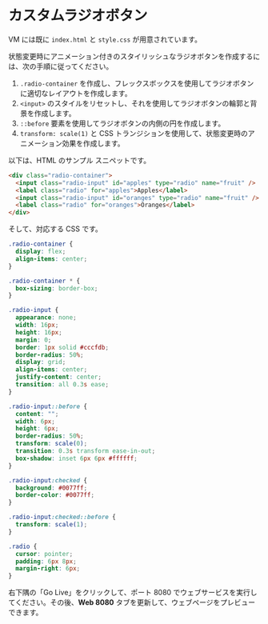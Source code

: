 # カスタムラジオボタン

VM には既に `index.html` と `style.css` が用意されています。

状態変更時にアニメーション付きのスタイリッシュなラジオボタンを作成するには、次の手順に従ってください。

1. `.radio-container` を作成し、フレックスボックスを使用してラジオボタンに適切なレイアウトを作成します。
2. `<input>` のスタイルをリセットし、それを使用してラジオボタンの輪郭と背景を作成します。
3. `::before` 要素を使用してラジオボタンの内側の円を作成します。
4. `transform: scale(1)` と CSS トランジションを使用して、状態変更時のアニメーション効果を作成します。

以下は、HTML のサンプル スニペットです。

```html
<div class="radio-container">
  <input class="radio-input" id="apples" type="radio" name="fruit" />
  <label class="radio" for="apples">Apples</label>
  <input class="radio-input" id="oranges" type="radio" name="fruit" />
  <label class="radio" for="oranges">Oranges</label>
</div>
```

そして、対応する CSS です。

```css
.radio-container {
  display: flex;
  align-items: center;
}

.radio-container * {
  box-sizing: border-box;
}

.radio-input {
  appearance: none;
  width: 16px;
  height: 16px;
  margin: 0;
  border: 1px solid #cccfdb;
  border-radius: 50%;
  display: grid;
  align-items: center;
  justify-content: center;
  transition: all 0.3s ease;
}

.radio-input::before {
  content: "";
  width: 6px;
  height: 6px;
  border-radius: 50%;
  transform: scale(0);
  transition: 0.3s transform ease-in-out;
  box-shadow: inset 6px 6px #ffffff;
}

.radio-input:checked {
  background: #0077ff;
  border-color: #0077ff;
}

.radio-input:checked::before {
  transform: scale(1);
}

.radio {
  cursor: pointer;
  padding: 6px 8px;
  margin-right: 6px;
}
```

右下隅の「Go Live」をクリックして、ポート 8080 でウェブサービスを実行してください。その後、**Web 8080** タブを更新して、ウェブページをプレビューできます。

